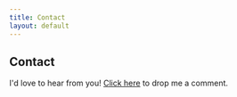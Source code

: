 ```yaml
---
title: Contact
layout: default
---
```




## Contact 

I'd love to hear from you! [Click here][1] to drop me a comment.

[1]: https://us8.list-manage.com/contact-form?u=2b3feaac61d83cee795fbee52&form_id=4709d7cd3cfb7e88f0475c90f3ec9264


